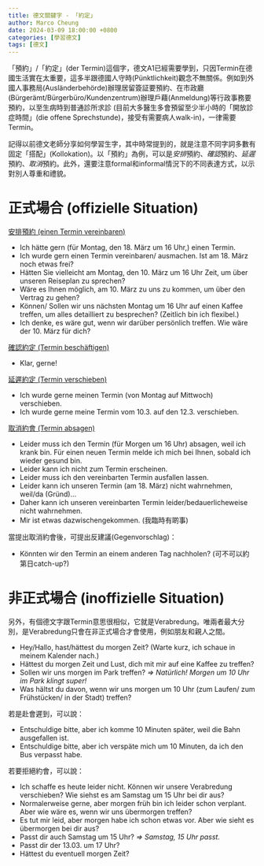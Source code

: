 ```yaml
---
title: 德文關鍵字 - 「約定」
author: Marco Cheung
date: 2024-03-09 18:00:00 +0800
categories: [學習德文]
tags: [德文]
---
```


「預約」/「約定」(der Termin)這個字，德文A1已經需要學到，只因Termin在德國生活實在太重要，這多半跟德國人守時(Pünktlichkeit)觀念不無關係。例如到外國人事務局(Ausländerbehörde)辦理居留簽証要預約、在市政廳(Bürgerämt/Bürgerbüro/Kundenzentrum)辦理戶藉(Anmeldung)等行政事務要預約，以至生病時到普通診所求診 (目前大多醫生多會預留至少半小時的「開放診症時間」(die offene Sprechstunde)，接受有需要病人walk-in)，一律需要Termin。

記得以前德文老師分享如何學習生字，其中時常提到的，就是注意不同字詞多數有固定「搭配」(Kollokation)。以「預約」為例，可以是*安排*預約、*確認*預約、*延遲*預約、*取消*預約。此外，還要注意formal和informal情況下的不同表達方式，以示對別人尊重和禮貌。

# 正式場合 (offizielle Situation)

<u>安排預約 (einen Termin vereinbaren)</u>
- Ich hätte gern (für Montag, den 18. März um 16 Uhr,) einen Termin.
- Ich wurde gern einen Termin vereinbaren/ ausmachen. Ist am 18. März noch etwas frei?
- Hätten Sie vielleicht am Montag, den 10. März um 16 Uhr Zeit, um über unseren Reiseplan zu sprechen?
- Wäre es Ihnen möglich, am 10. März zu uns zu kommen, um über den Vertrag zu gehen?
- Können/ Sollen wir uns nächsten Montag um 16 Uhr auf einen Kaffee treffen, um alles detailliert zu besprechen? (Zeitlich bin ich flexibel.)
- Ich denke, es wäre gut, wenn wir darüber persönlich treffen. Wie wäre der 10. März für dich?


<u>確認約定 (Termin beschäftigen)</u>
- Klar, gerne!


<u>延遲約定 (Termin verschieben)</u>
- Ich wurde gerne meinen Termin (von Montag auf Mittwoch) verschieben.
- Ich wurde gerne meine Termin vom 10.3. auf den 12.3. verschieben.


<u>取消約會 (Termin absagen)</u>
- Leider muss ich den Termin (für Morgen um 16 Uhr) absagen, weil ich krank bin. Für einen neuen Termin melde ich mich bei Ihnen, sobald ich wieder gesund bin.
- Leider kann ich nicht zum Termin erscheinen.
- Leider muss ich den vereinbarten Termin ausfallen lassen.
- Leider kann ich unseren Termin (am 18. März) nicht wahrnehmen, weil/da (Gründ)...
- Daher kann ich unseren vereinbarten Termin leider/bedauerlicheweise nicht wahrnehmen.
- Mir ist etwas dazwischengekommen. (我臨時有啲事)

當提出取消約會後，可提出反建議(Gegenvorschlag)：
- Könnten wir den Termin an einem anderen Tag nachholen? (可不可以約第日catch-up?)


# 非正式場合 (inoffizielle Situation)
另外，有個德文字跟Termin意思很相似，它就是Verabredung。唯兩者最大分別，是Verabredung只會在非正式場合才會使用，例如朋友和親人之間。
- Hey/Hallo, hast/hättest du morgen Zeit?  (Warte kurz, ich schaue in meinem Kalender nach.)
- Hättest du morgen Zeit und Lust, dich mit mir auf eine Kaffee zu treffen?
- Sollen wir uns morgen im Park treffen?  *=> Natürlich! Morgen um 10 Uhr im Park klingt super!*
- Was hältst du davon, wenn wir uns morgen um 10 Uhr (zum Laufen/ zum Frühstücken/ in der Stadt) treffen?

若是赴會遲到，可以說：
- Entschuldige bitte, aber ich komme 10 Minuten später, weil die Bahn ausgefallen ist.
- Entschuldige bitte, aber ich verspäte mich um 10 Minuten, da ich den Bus verpasst habe.

若要拒絕約會，可以說：
- Ich schaffe es heute leider nicht. Können wir unsere Verabredung verschieben? Wie siehst es am Samstag um 15 Uhr bei dir aus?
- Normalerweise gerne, aber morgen früh bin ich leider schon verplant. Aber wie wäre es, wenn wir uns übermorgen treffen?
- Es tut mir leid, aber morgen habe ich schon etwas vor. Aber wie sieht es übermorgen bei dir aus?
- Passt dir auch Samstag um 15 Uhr?  *=> Samstag, 15 Uhr passt.*
- Passt dir der 13.03. um 17 Uhr?
- Hättest du eventuell morgen Zeit?
